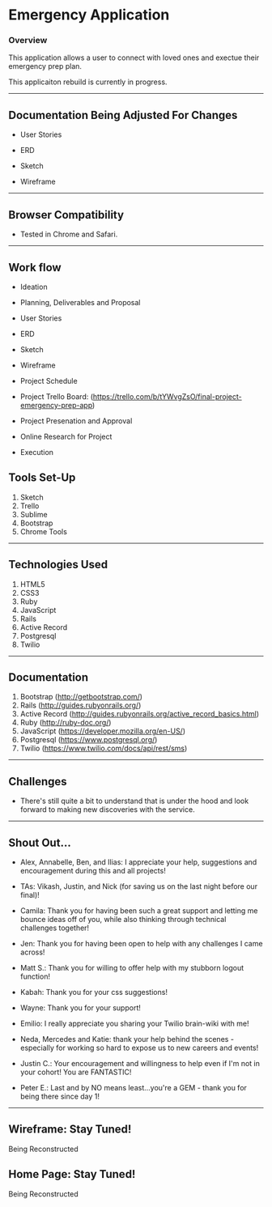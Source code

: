 # Emergency Application

### Overview

This application allows a user to connect with loved ones and exectue their emergency prep plan.

This applicaiton rebuild is currently in progress. 

---

## Documentation Being Adjusted For Changes

* User Stories

* ERD

* Sketch

* Wireframe

---

## Browser Compatibility

* Tested in Chrome and Safari.

---

## Work flow

* Ideation

* Planning, Deliverables and Proposal

* User Stories

* ERD

* Sketch

* Wireframe

* Project Schedule

* Project Trello Board: (https://trello.com/b/tYWvgZsO/final-project-emergency-prep-app)

* Project Presenation and Approval

* Online Research for Project

* Execution

## Tools Set-Up
1. Sketch
2. Trello
3. Sublime
4. Bootstrap
5. Chrome Tools

---

## Technologies Used

1. HTML5
2. CSS3
3. Ruby
4. JavaScript
5. Rails
6. Active Record
7. Postgresql
8. Twilio

---

## Documentation

1. Bootstrap (http://getbootstrap.com/)
2. Rails (http://guides.rubyonrails.org/)
3. Active Record (http://guides.rubyonrails.org/active_record_basics.html)
4. Ruby (http://ruby-doc.org/)
5. JavaScript (https://developer.mozilla.org/en-US/)
6. Postgresql (https://www.postgresql.org/)
7. Twilio (https://www.twilio.com/docs/api/rest/sms)

---

## Challenges

* There's still quite a bit to understand that is under the hood and look forward to making new discoveries with the service.

---

## Shout Out...

* Alex, Annabelle, Ben, and Ilias: I appreciate your help, suggestions and encouragement during this and all projects!

* TAs: Vikash, Justin, and Nick (for saving us on the last night before our final)!

* Camila: Thank you for having been such a great support and letting me bounce ideas off of you, while also thinking through technical challenges together!

* Jen: Thank you for having been open to help with any challenges I came across!

* Matt S.: Thank you for willing to offer help with my stubborn logout function! 

* Kabah: Thank you for your css suggestions!

* Wayne: Thank you for your support!

* Emilio: I really appreciate you sharing your Twilio brain-wiki with me!

* Neda, Mercedes and Katie: thank your help behind the scenes - especially for working so hard to expose us to new careers and events! 

* Justin C.: Your encouragement and willingness to help even if I'm not in your cohort! You are FANTASTIC!

* Peter E.: Last and by NO means least...you're a GEM - thank you for being there since day 1!

---

## Wireframe: Stay Tuned!
Being Reconstructed

## Home Page: Stay Tuned!

Being Reconstructed
